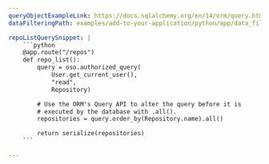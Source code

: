 ```yaml
---
queryObjectExampleLink: https://docs.sqlalchemy.org/en/14/orm/query.html#sqlalchemy.orm.Query
dataFilteringPath: examples/add-to-your-application/python/app/data_filtering.py

repoListQuerySnippet: |
    ```python
    @app.route("/repos")
    def repo_list():
        query = oso.authorized_query(
            User.get_current_user(),
            "read",
            Repository)

        # Use the ORM's Query API to alter the query before it is
        # executed by the database with .all().
        repositories = query.order_by(Repository.name).all()

        return serialize(repositories)
    ```

---
```

